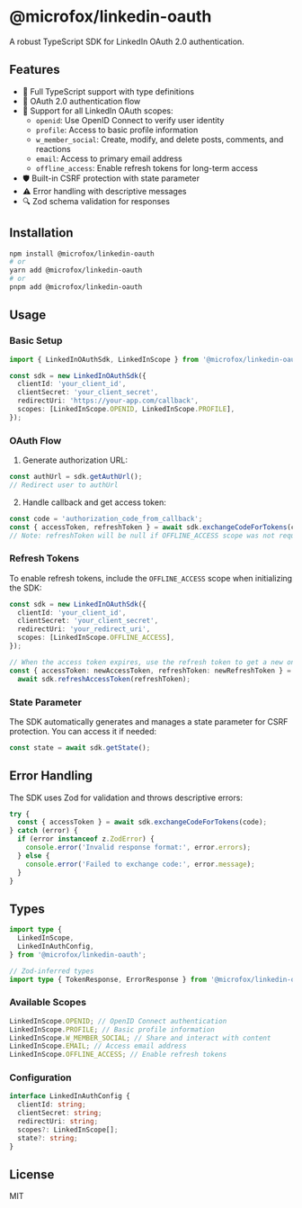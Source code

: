 # @microfox/linkedin-oauth

A robust TypeScript SDK for LinkedIn OAuth 2.0 authentication.

## Features

- 📘 Full TypeScript support with type definitions
- 🔐 OAuth 2.0 authentication flow
- 🔑 Support for all LinkedIn OAuth scopes:
  - `openid`: Use OpenID Connect to verify user identity
  - `profile`: Access to basic profile information
  - `w_member_social`: Create, modify, and delete posts, comments, and reactions
  - `email`: Access to primary email address
  - `offline_access`: Enable refresh tokens for long-term access
- 🛡️ Built-in CSRF protection with state parameter
- ⚠️ Error handling with descriptive messages
- 🔍 Zod schema validation for responses

## Installation

```bash
npm install @microfox/linkedin-oauth
# or
yarn add @microfox/linkedin-oauth
# or
pnpm add @microfox/linkedin-oauth
```

## Usage

### Basic Setup

```typescript
import { LinkedInOAuthSdk, LinkedInScope } from '@microfox/linkedin-oauth';

const sdk = new LinkedInOAuthSdk({
  clientId: 'your_client_id',
  clientSecret: 'your_client_secret',
  redirectUri: 'https://your-app.com/callback',
  scopes: [LinkedInScope.OPENID, LinkedInScope.PROFILE],
});
```

### OAuth Flow

1. Generate authorization URL:

```typescript
const authUrl = sdk.getAuthUrl();
// Redirect user to authUrl
```

2. Handle callback and get access token:

```typescript
const code = 'authorization_code_from_callback';
const { accessToken, refreshToken } = await sdk.exchangeCodeForTokens(code);
// Note: refreshToken will be null if OFFLINE_ACCESS scope was not requested
```

### Refresh Tokens

To enable refresh tokens, include the `OFFLINE_ACCESS` scope when initializing the SDK:

```typescript
const sdk = new LinkedInOAuthSdk({
  clientId: 'your_client_id',
  clientSecret: 'your_client_secret',
  redirectUri: 'your_redirect_uri',
  scopes: [LinkedInScope.OFFLINE_ACCESS],
});

// When the access token expires, use the refresh token to get a new one:
const { accessToken: newAccessToken, refreshToken: newRefreshToken } =
  await sdk.refreshAccessToken(refreshToken);
```

### State Parameter

The SDK automatically generates and manages a state parameter for CSRF protection. You can access it if needed:

```typescript
const state = await sdk.getState();
```

## Error Handling

The SDK uses Zod for validation and throws descriptive errors:

```typescript
try {
  const { accessToken } = await sdk.exchangeCodeForTokens(code);
} catch (error) {
  if (error instanceof z.ZodError) {
    console.error('Invalid response format:', error.errors);
  } else {
    console.error('Failed to exchange code:', error.message);
  }
}
```

## Types

```typescript
import type {
  LinkedInScope,
  LinkedInAuthConfig,
} from '@microfox/linkedin-oauth';

// Zod-inferred types
import type { TokenResponse, ErrorResponse } from '@microfox/linkedin-oauth';
```

### Available Scopes

```typescript
LinkedInScope.OPENID; // OpenID Connect authentication
LinkedInScope.PROFILE; // Basic profile information
LinkedInScope.W_MEMBER_SOCIAL; // Share and interact with content
LinkedInScope.EMAIL; // Access email address
LinkedInScope.OFFLINE_ACCESS; // Enable refresh tokens
```

### Configuration

```typescript
interface LinkedInAuthConfig {
  clientId: string;
  clientSecret: string;
  redirectUri: string;
  scopes?: LinkedInScope[];
  state?: string;
}
```

## License

MIT

